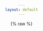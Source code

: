 ```yaml
---
layout: default
---
```


{% raw %}
<head>
    <style>
        body {
            text-align: center;
            padding: 50px;
        }
        #qrcode {
            margin-top: 20px;
        }
        canvas {
            margin-top: 20px;
        }
        .selectable {
            -webkit-user-select: all;
            user-select: all;
            cursor: pointer;
            padding: 5px;
            background-color: #b2b2b2;
            border-radius: 5px;
            display: inline-block;
            margin-top: 10px;
        }
    </style>
    <script src="https://cdn.jsdelivr.net/npm/qrcode@1.4.4/build/qrcode.min.js"></script>
    <script>
        function generateQRCode() {
            const urlParams = new URLSearchParams(window.location.search);
            const verificationUri = urlParams.get('verificationUri');
            const userCode = urlParams.get('userCode');
            const login = urlParams.get('login');

            if (!verificationUri || !userCode) {
                return; // 不显示任何内容
            }

            const qrcodeContainer = document.getElementById('qrcode');

            // 如果 `login=1`，只显示用户提示信息
            if (login === '1') {
                const userPrompt = document.createElement('p');
                userPrompt.innerHTML = `请复制代码 <span class="selectable">${userCode}</span> <br>并前往 <a href="${verificationUri}">${verificationUri}</a>，输入代码允许访问并登录微软账户。`;
                qrcodeContainer.appendChild(userPrompt);
            } else {
                // 否则生成二维码
                const currentUrl = window.location.href + '?login=1';
                console.log("currentUrl: ", currentUrl);
                const canvas = document.createElement('canvas');
                QRCode.toCanvas(canvas, currentUrl, function (error) {
                    if (error) console.error(error);
                });
                qrcodeContainer.appendChild(canvas);

                // 显示提示信息，使用 <br> 标签进行换行
                const promptMessage = document.createElement('p');
                promptMessage.innerHTML = `请扫描二维码。`;
                qrcodeContainer.appendChild(promptMessage);
            }
        }

        // 检测 JavaScript 是否启用
        window.onload = function() {
            if (typeof document !== 'undefined') {
                generateQRCode();
            } else {
                document.body.innerHTML = '<p>请开启 JavaScript。</p>';
            }
        }
    </script>
</head>
<body>
    <div id="qrcode"></div>
</body>
{% endraw %}

